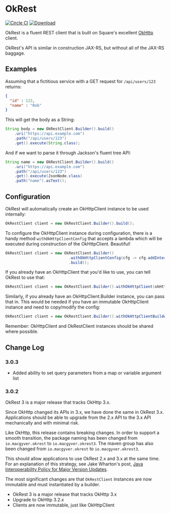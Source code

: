 OkRest
======

[![Circle CI](https://circleci.com/gh/LendingClub/okrest.svg?style=svg)](https://circleci.com/gh/LendingClub/okrest) 
[![Download](https://img.shields.io/maven-central/v/io.macgyver.okrest/okrest.svg)](http://search.maven.org/#search%7Cga%7C1%7Cg%3A%22io.macgyver.okrest3%22)

OkRest is a fluent REST client that is built on Square's excellent [OkHttp](https://square.github.io/okhttp/) client.

OkRest's API is similar in construction JAX-RS, but without all of the JAX-RS baggage.


Examples
--------

Assuming that a fictitious service with a GET request for ```/api/users/123``` returns:
```json
{
  "id" : 123,
  "name" : "Rob"
}
```

This will get the body as a String:

```java
String body = new OkRestClient.Builder().build()
    .uri("https://api.example.com")
    .path("/api/users/123")
    .get().execute(String.class);
```

And if we want to parse it through Jackson's fluent tree API:

```java
String name = new OkRestClient.Builder().build()
    .uri("https://api.example.com")
    .path("/api/users/123")
    .get().execute(JsonNode.class)
    .path("name").asText();
```

Configuration
-------------

OkRest will automatically create an OkHttpClient instance to be used internally:

```java
OkRestClient client = new OkRestClient.Builder().build();
```

To configure the OkHttpClient instance during configuration, there is a handy method ```withOkHttpClientConfig``` that accepts a lambda
which will be executed during construction of the OkHttpClient.  Beautiful!

```java
OkRestClient client = new OkRestClient.Builder()
                            .withOkHttpClientConfig(cfg -> cfg.addInterceptor(myInterceptor))
                            .build();
```

If you already have an OkHttpClient that you'd like to use, you can tell OkRest to use that:

```java
OkRestClient client = new OkRestClient.Builder().withOkHttpClient(okHttpClient).build();
```

Similarly, if you already have an OkHttpClient.Builder instance, you can pass that in.  This would be needed if you have an immutable OkHttpClient instance and need to copy/modify the config:

```java
OkRestClient client = new OkRestClient.Builder().withOkHttpClientBuilder(okHttpClientBuilder).build();
```

Remember: OkHttpClient and OkRestClient instances should be shared where possible. 

Change Log
-----------

### 3.0.3

* Added ability to set query parameters from a map or variable argument list

### 3.0.2

OkRest 3 is a major release that tracks OkHttp 3.x.  

Since OkHttp changed its APIs in 3.x, we have done the same in OkRest 3.x.  Applications should be able to upgrade from the 2.x API to the 3.x API mechanically and with minimal risk.

Like OkHttp, this release contains breaking changes.  In order to support a smooth transition, the package naming has been changed from ```io.macgyver.okrest``` to ```io.macgyver.okrest3```.  The maven group has also been changed from ```io.macgyver.okrest``` to ```io.macgyver.okrest3```.

This should allow applications to use OkRest 2.x and 3.x at the same time.  For an explanation of this strategy, see Jake Wharton's post, 
[Java Interoperability Policy for Major Version Updates](http://jakewharton.com/java-interoperability-policy-for-major-version-updates/).

The most significant changes are that ```OkRestClient``` instances are now immutable and must instantiated by a builder.

* OkRest 3 is a major release that tracks OkHttp 3.x
* Upgrade to OkHttp 3.2.x
* Clients are now immutable, just like OkHttpClient

